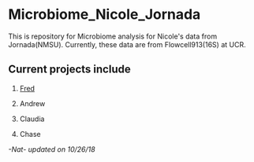 # Microbiome_Nicole_Jornada

This is repository for Microbiome analysis for Nicole's data from Jornada(NMSU). 
Currently, these data are from Flowcell913(16S) at UCR.

## Current projects include

1. [Fred](FRED/)

2. Andrew

3. Claudia

4. Chase

*-Nat- updated on 10/26/18*
